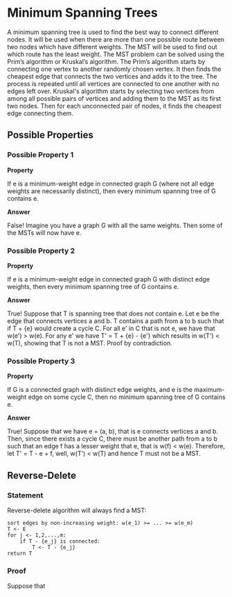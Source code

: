 # Minimum Spanning Trees

A minimum spanning tree is used to find the best way to connect different nodes. It will be used when there are more than one possible route between two nodes which have different weights. The MST will be used to find out which route has the least weight. The MST problem can be solved using the Prim’s algorithm or Kruskal’s algorithm.
The Prim’s algorithm starts by connecting one vertex to another randomly chosen vertex. It then finds the cheapest edge that connects the two vertices and adds it to the tree. The process is repeated until all vertices are connected to one another with no edges left over.
Kruskal's algorithm starts by selecting two vertices from among all possible pairs of vertices and adding them to the MST as its first two nodes. Then for each unconnected pair of nodes, it finds the cheapest edge connecting them.

## Possible Properties
### Possible Property 1
**Property**

If e is a minimum-weight edge in connected graph G (where not all edge weights are necessarily distinct), then every minimum spanning tree of G contains e.

**Answer**

False! Imagine you have a graph G with all the same weights. Then some of the MSTs will now have e.

### Possible Property 2
**Property**

If e is a minimum-weight edge in connected graph G with distinct edge weights, then every
minimum spanning tree of G contains e.

**Answer**

True! Suppose that T is spanning tree that does not contain e. Let e be the edge that connects vertices a and b. T contains a path from a to b such that if T + {e} would create a cycle C. For all e' in C that is not e, we have that w(e') > w(e). For any e' we have T' = T + {e} - {e'} which results in w(T') < w(T), showing that T is not a MST. Proof by contradiction.

### Possible Property 3
**Property**

If G is a connected graph with distinct edge weights, and e is the maximum-weight edge
on some cycle C, then no minimum spanning tree of G contains e.

**Answer**

True! Suppose that we have e = (a, b), that is e connects vertices a and b. Then, since there exists
a cycle C, there must be another path from a to b such that an edge f has a lesser weight that e, that is 
w(f) < w(e). Therefore, let T' = T - e + f, well, w(T') < w(T) and hence T must not be a MST.

## Reverse-Delete
### Statement
Reverse-delete algorithm will always find a MST:
```
sort edges by non-increasing weight: w(e_1) >= ... >= w(e_m)
T <- E
for j <- 1,2,...,m:
    if T - {e_j} is connected:
        T <- T - {e_j}
return T
```

### Proof
Suppose that 